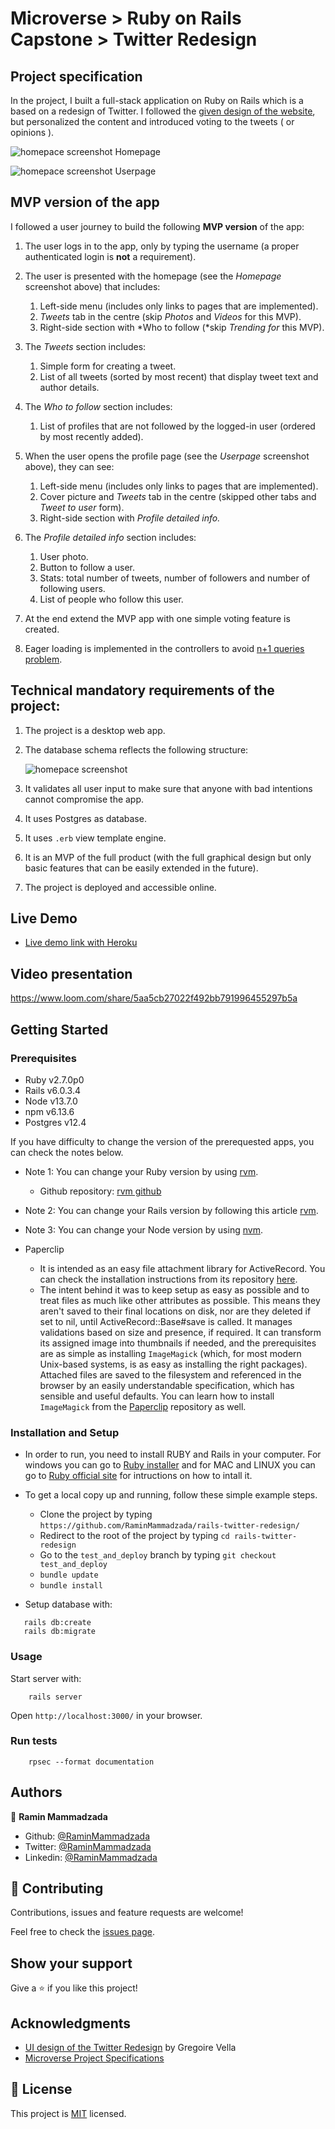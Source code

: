 # Microverse > Ruby on Rails Capstone > Twitter Redesign


## Project specification
In the project, I built a full-stack application on Ruby on Rails which is a based 
on a redesign of Twitter. I followed the [given design of the website](https://www.behance.net/gallery/14286087/Twitter-Redesign-of-UI-details), 
but personalized the content and introduced voting to the tweets ( or opinions ). 

![homepace screenshot](./doc/images/homepage.png)
Homepage

![homepace screenshot](./doc/images/user_page.png)
Userpage

## MVP version of the app
I followed a user journey to build the following **MVP version** of the app:

1. The user logs in to the app, only by typing the username (a proper authenticated login is **not** a requirement).
2. The user is presented with the homepage (see the *Homepage* screenshot above) that includes:
    1. Left-side menu (includes only links to pages that are implemented).
    2. *Tweets* tab in the centre (skip *Photos* and *Videos* for this MVP).
    3. Right-side section with *Who to follow (*skip *Trending for* this MVP).
3. The *Tweets* section includes:
    1. Simple form for creating a tweet.
    2. List of all tweets (sorted by most recent) that display tweet text and author details.
4. The *Who to follow* section includes:
    1. List of profiles that are not followed by the logged-in user (ordered by most recently added).
5. When the user opens the profile page (see the *Userpage* screenshot above), they can see:
    1. Left-side menu (includes only links to pages that are implemented).
    2. Cover picture and *Tweets* tab in the centre (skipped other tabs and *Tweet to user* form).
    3. Right-side section with *Profile detailed info.*
6. The *Profile detailed info* section includes:
    1. User photo.
    2. Button to follow a user.
    3. Stats: total number of tweets, number of followers and number of following users.
    4. List of people who follow this user.
7. At the end extend the MVP app with one simple voting feature is created.

8. Eager loading is implemented in the controllers to avoid [n+1 queries problem](https://engineering.gusto.com/a-visual-guide-to-using-includes-in-rails/). 


## Technical mandatory requirements of the project:
1. The project is a desktop web app.
2. The database schema reflects the following structure:

    ![homepace screenshot](./doc/images/erd_diagram.png)

3. It validates all user input to make sure that anyone with bad intentions cannot compromise the app.
4. It uses Postgres as database.
5. It uses ```.erb``` view template engine.
6. It is an MVP of the full product (with the full graphical design but only basic features that can be easily extended in the future).
7. The project is deployed and accessible online.


## Live Demo
- [Live demo link with Heroku](https://whispering-headland-84892.herokuapp.com)

## Video presentation
https://www.loom.com/share/5aa5cb27022f492bb791996455297b5a

## Getting Started

### Prerequisites

- Ruby v2.7.0p0
- Rails v6.0.3.4
- Node v13.7.0
- npm v6.13.6
- Postgres v12.4

If you have difficulty to change the version of the prerequested apps, you can check the notes below.

- Note 1: You can change your Ruby version by using [rvm](https://rvm.io).
    - Github repository: [rvm github](https://github.com/rvm/rvm)

- Note 2: You can change your Rails version by following this article [rvm](https://developpaper.com/using-rvm-to-control-switching-ruby-rails-version/).
   
- Note 3: You can change your Node version by using [nvm](https://github.com/nvm-sh/nvm).


- Paperclip
    - It is intended as an easy file attachment library for ActiveRecord. You can check the installation instructions from its repository [here](https://github.com/thoughtbot/paperclip).
    - The intent behind it was to keep setup as easy as possible and to treat files as much like other attributes as possible. 
    This means they aren't saved to their final locations on disk, nor are they deleted if set to nil, 
    until ActiveRecord::Base#save is called. It manages validations based on size and presence, if required. 
    It can transform its assigned image into thumbnails if needed, and the prerequisites are as simple as installing 
    ```ImageMagick``` (which, for most modern Unix-based systems, is as easy as installing the right packages). 
    Attached files are saved to the filesystem and referenced in the browser by an easily understandable specification, 
    which has sensible and useful defaults. You can learn how to install ```ImageMagick``` from the [Paperclip](https://github.com/thoughtbot/paperclip) repository as well.
    
### Installation and Setup
- In order to run, you need to install RUBY and Rails in your computer. For windows you can go to [Ruby installer](https://rubyinstaller.org/) and for MAC and LINUX you can go to [Ruby official site](https://www.ruby-lang.org/en/downloads/) for intructions on how to intall it.

- To get a local copy up and running, follow these simple example steps.
   - Clone the project by typing ```https://github.com/RaminMammadzada/rails-twitter-redesign/```
   - Redirect to the root of the project by typing ```cd rails-twitter-redesign```
   - Go to the ```test_and_deploy``` branch by typing ```git checkout test_and_deploy```
   - ```bundle update```
   - ```bundle install```

- Setup database with:

```
   rails db:create
   rails db:migrate
```

### Usage

Start server with:

```
    rails server
```

Open `http://localhost:3000/` in your browser.

### Run tests

```
    rpsec --format documentation
```

## Authors

👤 **Ramin Mammadzada**

- Github: [@RaminMammadzada](https://github.com/RaminMammadzada)
- Twitter: [@RaminMammadzada](https://twitter.com/RaminMammadzada)
- Linkedin: [@RaminMammadzada](https://www.linkedin.com/in/raminmammadzada) 


## 🤝 Contributing

Contributions, issues and feature requests are welcome!

Feel free to check the [issues page](issues/).

## Show your support

Give a ⭐️ if you like this project!

## Acknowledgments

- [UI design of the Twitter Redesign](https://www.behance.net/gallery/14286087/Twitter-Redesign-of-UI-details) by Gregoire Vella
- [Microverse Project Specifications](http://notion.so/Twitter-redesign-f8a8d48453d54d1a949bb0ceab4c8718#33…)

## 📝 License

This project is [MIT](lic.url) licensed.

